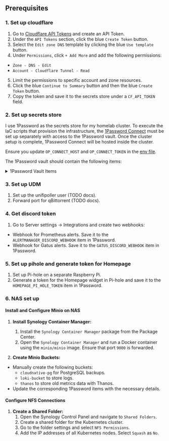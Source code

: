 ## Prerequisites

### 1. Set up cloudflare
1. Go to [Cloudflare API Tokens](https://dash.cloudflare.com/profile/api-tokens) and create an API Token.
2. Under the `API Tokens` section, click the blue `Create Token` button.
3. Select the `Edit zone DNS` template by clicking the blue `Use template` button.
4. Under `Permissions`, click `+ Add More` and add the following permissions:
  - `Zone - DNS - Edit`
  - `Account - Cloudflare Tunnel - Read`
5. Limit the permissions to specific account and zone resources.
6. Click the blue `Continue to Summary` button and then the blue `Create Token` button.
7. Copy the token and save it to the secrets store under a `CF_API_TOKEN` field.

### 2. Set up secrets store
I use 1Password as the secrets store for my homelab cluster. To execute the IaC scripts that provision the
infrastructure, the [1Password Connect](https://developer.1password.com/docs/connect/) must be set up separately with access
to the 1Password vault. Once the cluster setup is complete, 1Password Connect will be hosted inside the cluster.

Ensure you update `OP_CONNECT_HOST` and `OP_CONNECT_TOKEN` in the [env file](../infrastructure/secrets.sops.yaml).

The 1Password vault should contain the following items:
<details>
<summary>1Password Vault Items</summary>

| Item name                 | Fields                                          | Description                                               |
|---------------------------|-------------------------------------------------|-----------------------------------------------------------|
| mino                      | MINIO_ROOT_USER                                 |                                                           |
|                           | MINO_ROOT_PASSWORD                              |                                                           |
|                           | MINO_LOKI_BUCKET                                |                                                           |
|                           | MINO_LOKI_SECRET_KEY                            |                                                           |
|                           | MINO_LOKI_ACCESS_KEY                            |                                                           |
|                           | MINO_THANOS_BUCKET                              |                                                           |
|                           | MINO_THANOS_SECRET_KEY                          |                                                           |
|                           | MINO_THANOS_ACCESS_KEY                          |                                                           |
| cloudnative-pg            | POSTGRESS_SUPER_USER                            |                                                           |
|                           | POSTGRESS_SUPER_PASS                            |                                                           |
| cloudflare                | CLOUDFLARE_ACCOUNT_TAG                          |                                                           |
|                           | CLOUDFLARE_TUNNEL_SECRET                        |                                                           |
|                           | CLUSTER_CLOUDFLARE_TUNNEL_ID                    |                                                           |
|                           | CLOUDFLARE_HOMEPAGE_TUNNEL_SECRET               |                                                           |
|                           | CF_API_TOKEN                                    |                                                           |
| proxmox                   | username                                        |                                                           |
|                           | password                                        |                                                           |
|                           | HOMEPAGE_PROXMOX_USERNAME                       |                                                           |
|                           | HOMEPAGE_PROXMOX_PASSWORD                       |                                                           |
| actions-runner-controller | ACTION_RUNNER_CONTROLLER_GITHUB_APP_ID          |                                                           |
|                           | ACTION_RUNNER_CONTROLLER_GITHUB_INSTALLATION_ID |                                                           |
|                           | ACTION_RUNNER_CONTROLLER_GITHUB_PRIVATE_KEY     | In a format starting with -----BEGIN RSA PRIVATE KEY----- |
| unifipoller               | username                                        |                                                           |
|                           | password                                        |                                                           |
| discord                   | GATUS_DISCORD_WEBHOOK                           |                                                           |
|                           | ALERTMANAGER_DISCORD_WEBHOOK                    |                                                           |
| gatus                     | GATUS_POSTGRES_USER                             |                                                           |
|                           | GATUS_POSTGRES_PASS                             |                                                           |
| nodered                   | CREDENTIAL_SECRET                               | Used to encrypt nodered secrets                           |
| overseerr                 | OVERSEERR_TOKEN                                 | Used in homepage                                          |
| pihole                    | HOMEPAGE_PI_HOLE_TOKEN                          |                                                           |
| synology                  | HOMEPAGE_SYNOLOGY_USERNAME                      |                                                           |
|                           | HOMEPAGE_SYNOLOGY_PASSWORD                      |                                                           |
| plex                      | PLEX_TOKEN                                      | Used in homepage                                          |
| prowlarr                  | PROWLARR_API_KEY                                | Used in homepage                                          |
|                           | PROWLARR_POSTGRES_USER                          |                                                           |
|                           | PROWLARR_POSTGRES_PASSWORD                      |                                                           |
| sonarr                    | SONARR_API_KEY                                  | Used in homepage                                          |
|                           | SONARR_POSTGRES_USER                            |                                                           |
|                           | SONARR_POSTGRES_PASSWORD                        |                                                           |
| radarr                    | RADARR_API_KEY                                  | Used in homepage                                          |
|                           | RADARR_POSTGRES_USER                            |                                                           |
|                           | RADARR_POSTGRES_PASSWORD                        |                                                           |
| qbittorrent               | username                                        |                                                           |
|                           | password                                        |                                                           |
| grafana                   | GRAFANA_POSTGRESS_USER                          |                                                           |
|                           | GRAFANA_POSTGRESS_PASS                          |                                                           |
| pihole                    | HOMEPAGE_PI_HOLE_TOKEN                          |                                                           |
</details>

### 3. Set up UDM

1. Set up the unifipoller user (TODO docs).
2. Forward port for qBittorrent (TODO docs).

### 4. Get discord token

1. Go to Server settings -> Integrations and create two webhooks:
  - Webhook for Prometheus alerts. Save it to the `ALERTMANAGER_DISCORD_WEBHOOK` item in 1Password.
  - Webhook for Gatus alerts. Save it to the `GATUS_DISCORD_WEBHOOK` item in 1Password.

### 5. Set up pihole and generate token for Homepage

1. Set up Pi-hole on a separate Raspberry Pi.
2. Generate a token for the Homepage widget in Pi-hole and save it to the `HOMEPAGE_PI_HOLE_TOKEN` item in 1Password.

### 6. NAS set up

#### Install and Configure Minio on NAS

1. **Install Synology Container Manager:**
   1. Install the `Synology Container Manager` package from the Package Center.
   2. Open the `Synology Container Manager` and run a Docker container using the `minio/minio` image. Ensure that port `9000` is forwarded.

2. **Create Minio Buckets:**
  - Manually create the following buckets:
    - `cloudnative-pg` for PostgreSQL backups.
    - `loki-bucket` to store logs.
    - `thanos` to store old metrics data with Thanos.
  - Update the corresponding 1Password items with the necessary details.

#### Configure NFS Connections

1. **Create a Shared Folder:**
   1. Open the Synology Control Panel and navigate to `Shared Folders`.
   2. Create a shared folder for the Kubernetes cluster.
   3. Go to the folder settings and select `NFS Permissions`.
   4. Add the IP addresses of all Kubernetes nodes. Select `Squash` as `No`.
